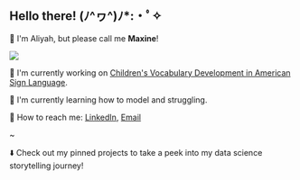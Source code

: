 ## Hello there! (ﾉ^ヮ^)ﾉ*:・ﾟ✧

🔮 I'm Aliyah, but please call me **Maxine**!

![](https://i0.wp.com/www.printmag.com/wp-content/uploads/2021/02/4cbe8d_f1ed2800a49649848102c68fc5a66e53mv2.gif?resize=476%2C280&ssl=1)

🔭 I'm currently working on [Children's Vocabulary Development in American Sign Language](https://github.com/mxnrms/Children_Vocab_Development).

🌱 I'm currently learning how to model and struggling.

📮 How to reach me: [LinkedIn](https://www.linkedin.com/in/maxine-ramos/), [Email](maxine.amr@gmail.com)

~

⬇️ Check out my pinned projects to take a peek into my data science storytelling journey!

<!--
**mxnrms/mxnrms** is a ✨ _special_ ✨ repository because its `README.md` (this file) appears on your GitHub profile.

Here are some ideas to get you started:

- 🔭 I’m currently working on ...
- 🌱 I’m currently learning ...
- 👯 I’m looking to collaborate on ...
- 🤔 I’m looking for help with ...
- 💬 Ask me about ...
- 📫 How to reach me: ...
- 😄 Pronouns: ...
- ⚡ Fun fact: ...
-->
